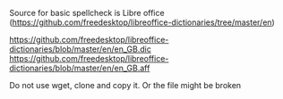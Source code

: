 Source for basic spellcheck is Libre office (https://github.com/freedesktop/libreoffice-dictionaries/tree/master/en)

https://github.com/freedesktop/libreoffice-dictionaries/blob/master/en/en_GB.dic
https://github.com/freedesktop/libreoffice-dictionaries/blob/master/en/en_GB.aff

Do not use wget, clone and copy it. Or the file might be broken
